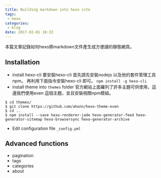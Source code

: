 ```yaml
---
title: Building markdown into hexo site
tags:
 - hexo
categories:
 - blog
date: 2017-02-01 18:33
---
```


本篇文章記錄如何hexo將markdown文件產生成方便讀的靜態網頁。

## Installation

- install hexo-cli
要安裝hexo-cli 首先請先安裝nodejs 以及他的套件管理工具 npm。
再利用下面指令安裝hexo-cli 即可。
`npm install -g hexo-cli`
- install theme into `themes` folder
官方網站上面羅列了許多主題可供使用，這邊我們使用even 這個主題，並且安裝相關npm模組。

```
$ cd themes/
$ git clone https://github.com/ahonn/hexo-theme-even
$ cd ..
$ npm install --save hexo-renderer-jade hexo-generator-feed hexo-generator-sitemap hexo-browsersync hexo-generator-archive
```
- Edit configuration file `_config.yml`

## Advanced functions
  - pagination
  - tags
  - categories
  - about
